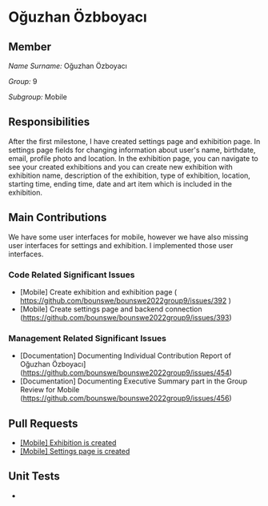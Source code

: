 # Oğuzhan Özbboyacı

## Member

*Name Surname:* Oğuzhan Özboyacı

*Group:* 9

*Subgroup:* Mobile


## Responsibilities
After the first milestone, I have created settings page and exhibition page. In settings page fields for changing information about user's name, birthdate, email, 
profile photo and location. In the exhibition page, you can navigate to see your created exhibitions and you can create new exhibition with exhibition name, 
description of the exhibition, type of exhibition, location, starting time, ending time, date and art item which is included in the exhibition.

## Main Contributions

We have some user interfaces for mobile, however we have also missing user interfaces for settings and exhibition. I implemented those user interfaces.
### Code Related Significant Issues

* [Mobile] Create exhibition and exhibition page ( https://github.com/bounswe/bounswe2022group9/issues/392 )
* [Mobile] Create settings page and backend connection (https://github.com/bounswe/bounswe2022group9/issues/393)


### Management Related Significant Issues
* [Documentation] Documenting Individual Contribution Report of Oğuzhan Özboyacı] (https://github.com/bounswe/bounswe2022group9/issues/454)
* [Documentation] Documenting Executive Summary part in the Group Review for Mobile (https://github.com/bounswe/bounswe2022group9/issues/456)


## Pull Requests
* [[Mobile] Exhibition is created](https://github.com/bounswe/bounswe2022group9/pull/395)
* [[Mobile] Settings page is created](https://github.com/bounswe/bounswe2022group9/pull/396)

## Unit Tests
* []()
